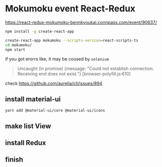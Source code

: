 # Mokumoku event React-Redux

https://react-redux-mokumoku-bennkyoukai.connpass.com/event/90637/

```sh
npm install -g create-react-app

create-react-app mokumoku --scripts-version=react-scripts-ts
cd mokumoku/
npm start
```

if you got erorrs like, it may be coused by `selenium`

> Uncaught (in promise) {message: "Could not establish connection. Receiving end does not exist."} [browser-polyfill.js:610]

check <https://github.com/aurelia/cli/issues/894>

## install material-ui

```sh
yarn add @material-ui/core @material-ui/icons
```

## make list View

## install Redux

## finish
